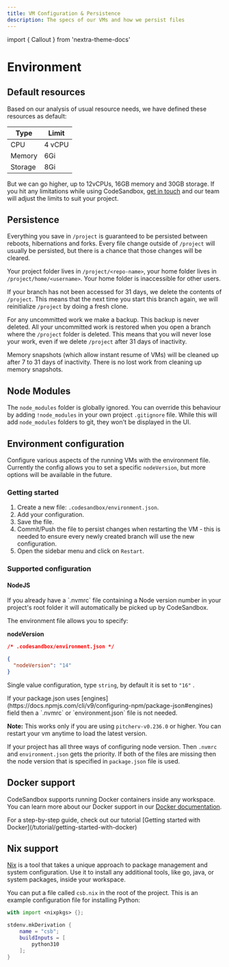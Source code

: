 ```yaml
---
title: VM Configuration & Persistence
description: The specs of our VMs and how we persist files
---
```


import { Callout } from 'nextra-theme-docs'

# Environment

## Default resources

Based on our analysis of usual resource needs, we have defined these resources as default:

| Type    | Limit  |
| ------- | ------ |
| CPU     | 4 vCPU |
| Memory  | 6Gi    |
| Storage | 8Gi    |

But we can go higher, up to 12vCPUs, 16GB memory and 30GB storage. If you hit any limitations while using CodeSandbox, [get in touch](mailto:support@codesandbox.io) and our team will adjust the limits to suit your project.

## Persistence

Everything you save in `/project` is guaranteed to be persisted between reboots, hibernations and forks. Every file change outside of `/project` will usually be persisted, but there is a chance that those changes will be cleared.

Your project folder lives in `/project/<repo-name>`, your home folder lives in `/project/home/<username>`. Your home folder is inaccessible for other users.

If your branch has not been accessed for 31 days, we delete the contents of `/project`. This means that the next time you start this branch again, we will reinitialize `/project` by doing a fresh clone.

For any uncommitted work we make a backup. This backup is never deleted. All your uncommitted work is restored when you open a branch where the `/project` folder is deleted. This means that you will never lose your work, even if we delete `/project` after 31 days of inactivity.

Memory snapshots (which allow instant resume of VMs) will be cleaned up after 7 to 31 days of inactivity. There is no lost work from cleaning up memory snapshots.

## Node Modules

The `node_modules` folder is globally ignored. You can override this behaviour by adding `!node_modules` in your own project `.gitignore` file. While this will add `node_modules` folders to git, they won't be displayed in the UI.

## Environment configuration

Configure various aspects of the running VMs with the environment file. Currently the config allows you to set a specific `nodeVersion`, but more options will be available in the future.

### Getting started

1. Create a new file: `.codesandbox/environment.json`.
2. Add your configuration.
3. Save the file.
4. Commit/Push the file to persist changes when restarting the VM - this is needed to ensure every newly created branch will use the new configuration.
5. Open the sidebar menu and click on `Restart`.

### Supported configuration

#### NodeJS

<Callout emoji="⭑">
If you already have a `.nvmrc` file containing a Node version number in your project's root folder it will automatically be picked up by CodeSandbox.
</Callout>

The environment file allows you to specify:

**nodeVersion**

```json
/* .codesandbox/environment.json */

{
  "nodeVersion": "14"
}
```

Single value configuration, type `string`, by default it is set to `"16"` .

<Callout emoji="*">
If your package.json uses [engines](https://docs.npmjs.com/cli/v9/configuring-npm/package-json#engines) field then a `.nvmrc` or `environment.json` file is not needed. 
</Callout>

**Note:** This works only if you are using `pitcherv-v0.236.0` or higher. You can restart your vm anytime to load the latest version.


If your project has all three ways of configuring node version. Then `.nvmrc` and `environment.json` gets the priority. If both of the files are missing then the node version that is specified in `package.json` file is used.

## Docker support

CodeSandbox supports running Docker containers inside any workspace. You can learn more about our Docker support in our [Docker documentation](/learn/environment/docker).

<Callout emoji="⭑">
For a step-by-step guide, check out our tutorial [Getting started with Docker](/tutorial/getting-started-with-docker)
</Callout>

## Nix support

[Nix](https://nixos.org/) is a tool that takes a unique approach to package management and system configuration. Use it to install any additional tools, like go, java, or system packages, inside your workspace.

You can put a file called `csb.nix` in the root of the project. This is an example configuration file for installing Python:

```nix
with import <nixpkgs> {};

stdenv.mkDerivation {
    name = "csb";
    buildInputs = [
        python310
    ];
}
```
